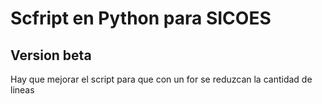# Scfript en Python para SICOES
## Version beta
Hay que mejorar el script para que con un for se reduzcan la cantidad de lineas
